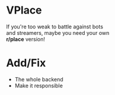 # VPlace

If you're too weak to battle against bots  
and streamers, maybe you need your own  
**r/place** version!

# Add/Fix

- The whole backend
- Make it responsible
